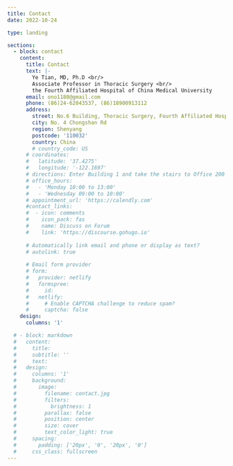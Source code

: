 ```yaml
---
title: Contact
date: 2022-10-24

type: landing

sections:
  - block: contact
    content:
      title: Contact
      text: |-
        Ye Tian, MD, Ph.D <br/>
        Associate Professor in Thoracic Surgery <br/>
        the Fourth Affiliated Hospital of China Medical University
      email: ono1180@gmail.com
      phone: (86)24-62043537, (86)18900913112
      address:
        street: No.6 Building, Thoracic Surgery, Fourth Affiliated Hospital of China Medical University
        city: No. 4 Chongshan Rd
        region: Shenyang
        postcode: '110032'
        country: China
        # country_code: US
      # coordinates:
      #   latitude: '37.4275'
      #   longitude: '-122.1697'
      # directions: Enter Building 1 and take the stairs to Office 200 on Floor 2
      # office_hours:
      #   - 'Monday 10:00 to 13:00'
      #   - 'Wednesday 09:00 to 10:00'
      # appointment_url: 'https://calendly.com'
      #contact_links:
      #  - icon: comments
      #    icon_pack: fas
      #    name: Discuss on Forum
      #    link: 'https://discourse.gohugo.io'
    
      # Automatically link email and phone or display as text?
      # autolink: true
    
      # Email form provider
      # form:
      #   provider: netlify
      #   formspree:
      #     id:
      #   netlify:
      #     # Enable CAPTCHA challenge to reduce spam?
      #     captcha: false
    design:
      columns: '1'

  # - block: markdown
  #   content:
  #     title:
  #     subtitle: ''
  #     text:
  #   design:
  #     columns: '1'
  #     background:
  #       image: 
  #         filename: contact.jpg
  #         filters:
  #           brightness: 1
  #         parallax: false
  #         position: center
  #         size: cover
  #         text_color_light: true
  #     spacing:
  #       padding: ['20px', '0', '20px', '0']
  #     css_class: fullscreen
---
```

